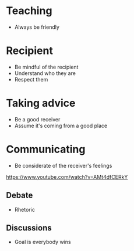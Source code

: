 Teaching
===

* Always be friendly

# Recipient
* Be mindful of the recipient 
* Understand who they are
* Respect them

# Taking advice
* Be a good receiver
* Assume it's coming from a good place


# Communicating
* Be considerate of the receiver's feelings

https://www.youtube.com/watch?v=AMt4dfCERkY
## Debate
* Rhetoric

## Discussions
* Goal is everybody wins